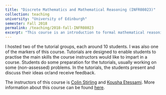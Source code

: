 ```yaml
---
title: "Discrete Mathematics and Mathematical Reasoning (INFR08023)"
collection: teaching
university: "University of Edinburgh"
semester: Fall 2018
permalink: /teaching/2018-fall-INFR08023
excerpt: "This course is an introduction to formal mathematical reasoning underlying much of computer science: discrete mathematics. The course covers mathematical logic, proof techniques, number theory, combinatorics, probability and graph theory."
---
```


I hosted two of the tutorial groups, each around 10 students.
I was also one of the markers of this course.
Tutorials are designed to enable students to practise the main skills the course
instructors would like to impart in a course. 
Students do some preparation for the tutorials, usually working on some (non-assessed) problems. 
In the tutorials, the students present and discuss their ideas or/and receive feedback.

The instructors of this course is 
[Colin Stirling](http://homepages.inf.ed.ac.uk/cps/)
and 
[Kousha Etessami](http://homepages.inf.ed.ac.uk/kousha/).
More information about this course can be found [here](http://www.drps.ed.ac.uk/18-19/dpt/cxinfr08023.htm).
